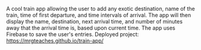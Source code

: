 A cool train app allowing the user to add any exotic destination, name of the train, time of first departure, and time intervals of arrival. The app will then display the name, destination, next arrival time, and number of minutes away that the arrival time is, based upon current time. The app uses Firebase to save the user's entries. 
Deployed project: https://mrgteaches.github.io/train-app/
